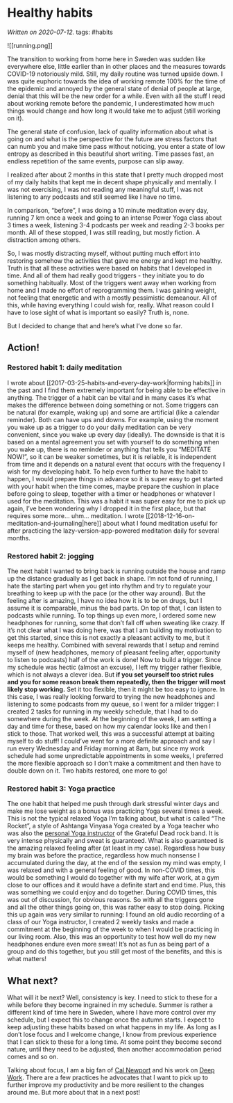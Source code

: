 # Healthy habits 

*Written on 2020-07-12.*
tags: #habits 

![[running.png]]

The transition to working from home here in Sweden was sudden like everywhere else, little earlier than in other places and the measures towards COVID-19 notoriously mild. Still, my daily routine was turned upside down. I was quite euphoric towards the idea of working remote 100% for the time of the epidemic and annoyed by the general state of denial of people at large, denial that this will be the new order for a while. Even with all the stuff I read about working remote before the pandemic, I underestimated how much things would change and how long it would take me to adjust (still working on it).

The general state of confusion, lack of quality information about what is going on and what is the perspective for the future are stress factors that can numb you and make time pass without noticing, you enter a state of low entropy as described in this beautiful short writing. Time passes fast, an endless repetition of the same events, purpose can slip away.

I realized after about 2 months in this state that I pretty much dropped most of my daily habits that kept me in decent shape physically and mentally. I was not exercising, I was not reading any meaningful stuff, I was not listening to any podcasts and still seemed like I have no time.

In comparison, “before”, I was doing a 10 minute meditation every day, running 7 km once a week and going to an intense Power Yoga class about 3 times a week, listening 3-4 podcasts per week and reading 2-3 books per month. All of these stopped, I was still reading, but mostly fiction. A distraction among others.

So, I was mostly distracting myself, without putting much effort into restoring somehow the activities that gave me energy and kept me healthy. Truth is that all these activities were based on habits that I developed in time. And all of them had really good triggers - they initiate you to do something habitually. Most of the triggers went away when working from home and I made no effort of reprogramming them. I was gaining weight, not feeling that energetic and with a mostly pessimistic demeanour. All of this, while having everything I could wish for, really. What reason could I have to lose sight of what is important so easily? Truth is, none.

But I decided to change that and here’s what I’ve done so far.

## Action!

### Restored habit 1: daily meditation

I wrote about [[2017-03-25-habits-and-every-day-work|forming habits]] in the past and I find them extremely important for being able to be effective in anything. The trigger of a habit can be vital and in many cases it’s what makes the difference between doing something or not. Some triggers can be natural (for example, waking up) and some are artificial (like a calendar reminder). Both can have ups and downs. For example, using the moment you wake up as a trigger to do your daily meditation can be very convenient, since you wake up every day (ideally). The downside is that it is based on a mental agreement you set with yourself to do something when you wake up, there is no reminder or anything that tells you “MEDITATE NOW!”, so it can be weaker sometimes, but it is reliable, it is independent from time and it depends on a natural event that occurs with the frequency I wish for my developing habit. To help even further to have the habit to happen, I would prepare things in advance so it is super easy to get started with your habit when the time comes, maybe prepare the cushion in place before going to sleep, together with a timer or headphones or whatever I used for the meditation. This was a habit it was super easy for me to pick up again, I’ve been wondering why I dropped it in the first place, but that requires some more… uhm… meditation. I wrote [[2018-12-16-on-meditation-and-journaling|here]] about what I found meditation useful for after practicing the lazy-version-app-powered meditation daily for several months.

### Restored habit 2: jogging

The next habit I wanted to bring back is running outside the house and ramp up the distance gradually as I get back in shape. I’m not fond of running, I hate the starting part when you get into rhythm and try to regulate your breathing to keep up with the pace (or the other way around). But the feeling after is amazing, I have no idea how it is to be on drugs, but I assume it is comparable, minus the bad parts. On top of that, I can listen to podcasts while running. To top things up even more, I ordered some new headphones for running, some that don’t fall off when sweating like crazy. If it’s not clear what I was doing here, was that I am building my motivation to get this started, since this is not exactly a pleasant activity to me, but it keeps me healthy. Combined with several rewards that I setup and remind myself of (new headphones, memory of pleasant feeling after, opportunity to listen to podcasts) half of the work is done! Now to build a trigger. Since my schedule was hectic (almost an excuse), I left my trigger rather flexible, which is not always a clever idea. But **if you set yourself too strict rules and you for some reason break them repeatedly, then the trigger will most likely stop working.** Set it too flexible, then it might be too easy to ignore. In this case, I was really looking forward to trying the new headphones and listening to some podcasts from my queue, so I went for a milder trigger: I created 2 tasks for running in my weekly schedule, that I had to do somewhere during the week. At the beginning of the week, I am setting a day and time for these, based on how my calendar looks like and then I stick to those. That worked well, this was a successful attempt at baiting myself to do stuff! I could’ve went for a more definite approach and say I run every Wednesday and Friday morning at 8am, but since my work schedule had some unpredictable appointments in some weeks, I preferred the more flexible approach so I don’t make a commitment and then have to double down on it. Two habits restored, one more to go!

### Restored habit 3: Yoga practice

The one habit that helped me push through dark stressful winter days and make me lose weight as a bonus was practicing Yoga several times a week. This is not the typical relaxed Yoga I’m talking about, but what is called “The Rocket”, a style of Ashtanga Vinyasa Yoga created by a Yoga teacher who was also the [personal Yoga instructor](https://en.wikipedia.org/wiki/Larry_Schultz) of the Grateful Dead rock band. It is very intense physically and sweat is guaranteed. What is also guaranteed is the amazing relaxed feeling after (at least in my case). Regardless how busy my brain was before the practice, regardless how much nonsense I accumulated during the day, at the end of the session my mind was empty, I was relaxed and with a general feeling of good. In non-COVID times, this would be something I would do together with my wife after work, at a gym close to our offices and it would have a definite start and end time. Plus, this was something we could enjoy and do together. During COVID times, this was out of discussion, for obvious reasons. So with all the triggers gone and all the other things going on, this was rather easy to stop doing. Picking this up again was very similar to running: I found an old audio recording of a class of our Yoga instructor, I created 2 weekly tasks and made a commitment at the beginning of the week to when I would be practicing in our living room. Also, this was an opportunity to test how well do my new headphones endure even more sweat! It’s not as fun as being part of a group and do this together, but you still get most of the benefits, and this is what matters!

## What next?

What will it be next? Well, consistency is key. I need to stick to these for a while before they become ingrained in my schedule. Summer is rather a different kind of time here in Sweden, where I have more control over my schedule, but I expect this to change once the autumn starts. I expect to keep adjusting these habits based on what happens in my life. As long as I don’t lose focus and I welcome change, I know from previous experience that I can stick to these for a long time. At some point they become second nature, until they need to be adjusted, then another accommodation period comes and so on.

Talking about focus, I am a big fan of [Cal Newport](https://www.calnewport.com/) and his work on [Deep Work](https://www.calnewport.com/books/deep-work/). There are a few practices he advocates that I want to pick up to further improve my productivity and be more resilient to the changes around me. But more about that in a next post!

